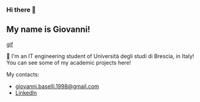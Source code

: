 ### Hi there 👋
## My name is Giovanni! 

[gif](https://media4.giphy.com/media/XO8RMtRaK73isIt0i2/giphy.gif?cid=ecf05e47budcj6shvzi8rlm8e3m4fvhenrv3gdhkac17y5kf&rid=giphy.gif&ct=g)

🔭 I'm an IT engineering student of Università degli studi di Brescia, in Italy!
You can see some of my academic projects here!



My contacts:
* [giovanni.baselli.1998@gmail.com](mailto:giovanni.baselli.1998@gmail.com)
* [LinkedIn](https://www.linkedin.com/in/giovannibaselli/)




<!--
**GiovanniBaselli9/GiovanniBaselli9** is a ✨ _special_ ✨ repository because its `README.md` (this file) appears on your GitHub profile.

Here are some ideas to get you started:

- 🔭 I’m currently working on ...
- 🌱 I’m currently learning ...
- 👯 I’m looking to collaborate on ...
- 🤔 I’m looking for help with ...
- 💬 Ask me about ...
- 📫 How to reach me: ...
- 😄 Pronouns: ...
- ⚡ Fun fact: ...
-->
